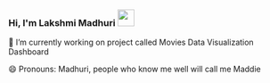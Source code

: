 ### Hi, I'm Lakshmi Madhuri <img src="" width="30px">

<!--
**Madhuri97/Madhuri97** is a ✨ _special_ ✨ repository because its `README.md` (this file) appears on your GitHub profile.

Here are some ideas to get you started:

- 🌱 I’m currently learning ...
- 👯 I’m looking to collaborate on ...
- 🤔 I’m looking for help with ...
- 💬 Ask me about ...
- 📫 How to reach me: ...
- ⚡ Fun fact: ...
-->

🔭 I’m currently working on project called Movies Data Visualization Dashboard

😄 Pronouns: Madhuri, people who know me well will call me Maddie
